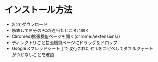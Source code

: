 # インストール方法

- zipでダウンロード
- 解凍して自分のPCの適当なところに置く
- Chromeの拡張機能ページを開く(chrome://extensions/)
- ディレクトリごと拡張機能ページにドラッグ＆ドロップ
- Googleスプレッドシート上で改行されたセルをコピペしてダブルクォートがつかないことを確認
